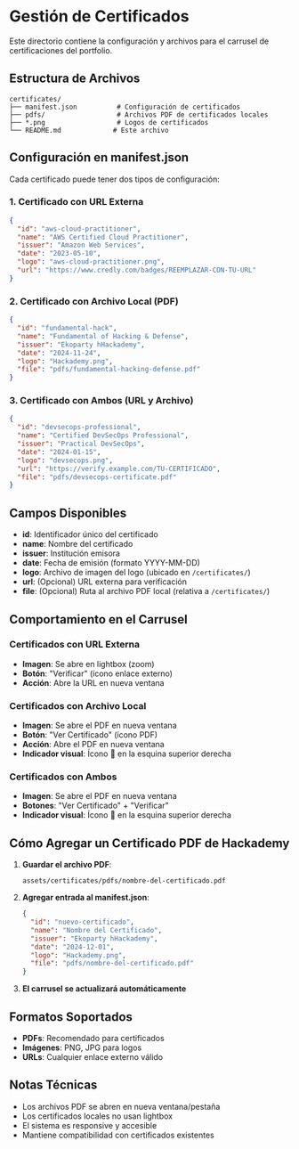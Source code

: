 # Gestión de Certificados

Este directorio contiene la configuración y archivos para el carrusel de certificaciones del portfolio.

## Estructura de Archivos

```
certificates/
├── manifest.json          # Configuración de certificados
├── pdfs/                  # Archivos PDF de certificados locales
├── *.png                  # Logos de certificados
└── README.md             # Este archivo
```

## Configuración en manifest.json

Cada certificado puede tener dos tipos de configuración:

### 1. Certificado con URL Externa
```json
{
  "id": "aws-cloud-practitioner",
  "name": "AWS Certified Cloud Practitioner",
  "issuer": "Amazon Web Services",
  "date": "2023-05-10",
  "logo": "aws-cloud-practitioner.png",
  "url": "https://www.credly.com/badges/REEMPLAZAR-CON-TU-URL"
}
```

### 2. Certificado con Archivo Local (PDF)
```json
{
  "id": "fundamental-hack",
  "name": "Fundamental of Hacking & Defense",
  "issuer": "Ekoparty hHackademy",
  "date": "2024-11-24",
  "logo": "Hackademy.png",
  "file": "pdfs/fundamental-hacking-defense.pdf"
}
```

### 3. Certificado con Ambos (URL y Archivo)
```json
{
  "id": "devsecops-professional",
  "name": "Certified DevSecOps Professional",
  "issuer": "Practical DevSecOps",
  "date": "2024-01-15",
  "logo": "devsecops.png",
  "url": "https://verify.example.com/TU-CERTIFICADO",
  "file": "pdfs/devsecops-certificate.pdf"
}
```

## Campos Disponibles

- **id**: Identificador único del certificado
- **name**: Nombre del certificado
- **issuer**: Institución emisora
- **date**: Fecha de emisión (formato YYYY-MM-DD)
- **logo**: Archivo de imagen del logo (ubicado en `/certificates/`)
- **url**: (Opcional) URL externa para verificación
- **file**: (Opcional) Ruta al archivo PDF local (relativa a `/certificates/`)

## Comportamiento en el Carrusel

### Certificados con URL Externa
- **Imagen**: Se abre en lightbox (zoom)
- **Botón**: "Verificar" (ícono enlace externo)
- **Acción**: Abre la URL en nueva ventana

### Certificados con Archivo Local
- **Imagen**: Se abre el PDF en nueva ventana
- **Botón**: "Ver Certificado" (ícono PDF)
- **Acción**: Abre el PDF en nueva ventana
- **Indicador visual**: Ícono 📄 en la esquina superior derecha

### Certificados con Ambos
- **Imagen**: Se abre el PDF en nueva ventana
- **Botones**: "Ver Certificado" + "Verificar"
- **Indicador visual**: Ícono 📄 en la esquina superior derecha

## Cómo Agregar un Certificado PDF de Hackademy

1. **Guardar el archivo PDF**:
   ```
   assets/certificates/pdfs/nombre-del-certificado.pdf
   ```

2. **Agregar entrada al manifest.json**:
   ```json
   {
     "id": "nuevo-certificado",
     "name": "Nombre del Certificado",
     "issuer": "Ekoparty hHackademy",
     "date": "2024-12-01",
     "logo": "Hackademy.png",
     "file": "pdfs/nombre-del-certificado.pdf"
   }
   ```

3. **El carrusel se actualizará automáticamente**

## Formatos Soportados

- **PDFs**: Recomendado para certificados
- **Imágenes**: PNG, JPG para logos
- **URLs**: Cualquier enlace externo válido

## Notas Técnicas

- Los archivos PDF se abren en nueva ventana/pestaña
- Los certificados locales no usan lightbox
- El sistema es responsive y accesible
- Mantiene compatibilidad con certificados existentes

